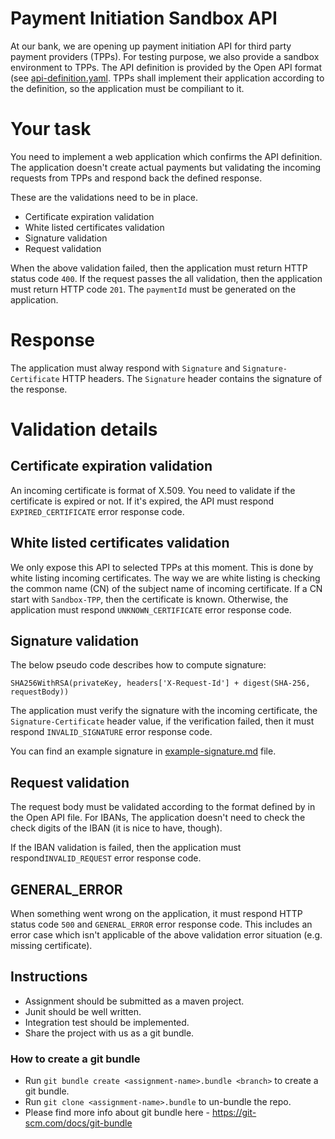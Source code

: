 # Payment Initiation Sandbox API

At our bank, we are opening up payment initiation API for third party payment providers (TPPs). For testing purpose, we also provide a
sandbox environment to TPPs. The API definition is provided by the Open API format (see [api-definition.yaml](./api-definition.yaml). TPPs shall implement their application according to the definition,
so the application must be compiliant to it.


# Your task

You need to implement a web application which confirms the API definition. The application doesn't create actual payments but validating the incoming requests from TPPs and respond back the defined response.

These are the validations need to be in place.

* Certificate expiration validation
* White listed certificates validation
* Signature validation
* Request validation

When the above validation failed, then the application must return HTTP status code `400`. If the request passes the all validation, then the application must
return HTTP code `201`. The `paymentId` must be generated on the application.

# Response

The application must alway respond  with `Signature` and `Signature-Certificate` HTTP headers. The `Signature` header contains the signature of the response.

# Validation details

## Certificate expiration validation

An incoming certificate is format of X.509. You need to validate if the certificate is expired or not. If it's expired, the API must respond `EXPIRED_CERTIFICATE` error response code.

## White listed certificates validation

We only expose this API to selected TPPs at this moment. This is done by white listing incoming certificates. The way we are white listing is checking the common name (CN) of the subject name of incoming certificate.  If a CN start with `Sandbox-TPP`, then the certificate
is known. Otherwise, the application must respond `UNKNOWN_CERTIFICATE` error response code.

## Signature validation

The below pseudo code describes how to compute signature:

```
SHA256WithRSA(privateKey, headers['X-Request-Id'] + digest(SHA-256, requestBody))
```

The application must verify the signature with the incoming certificate, the `Signature-Certificate` header value, if the verification failed,
then it must respond `INVALID_SIGNATURE` error response code.

You can find an example signature in [example-signature.md](./example-signature.md) file.

## Request validation

The request body must be validated according to the format defined by  in the Open API file. For IBANs, The application doesn't need to check the check digits of the IBAN (it is nice to have, though).

If the IBAN validation is failed, then the application must respond`INVALID_REQUEST` error response code.


## GENERAL_ERROR

When something went wrong on the application, it must respond HTTP status code `500` and `GENERAL_ERROR` error response code. This includes an error case which
isn't applicable of the above validation error situation (e.g. missing certificate).

## Instructions

* Assignment should be submitted as a maven project.
* Junit should be well written.
* Integration test should be implemented.
* Share the project with us as a git bundle.

### How to create a git bundle
* Run `git bundle create <assignment-name>.bundle <branch>` to create a git bundle.
* Run `git clone <assignment-name>.bundle` to un-bundle the repo.
* Please find more info about git bundle here - https://git-scm.com/docs/git-bundle
